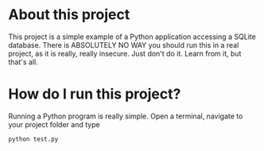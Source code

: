 # About this project

This project is a simple example of a Python application accessing a SQLite database. There is ABSOLUTELY NO WAY you should run this in a real project, as it is really, really insecure. Just don't do it. Learn from it, but that's all.

# How do I run this project?

Running a Python program is really simple. Open a terminal, navigate to your project folder and type

    python test.py